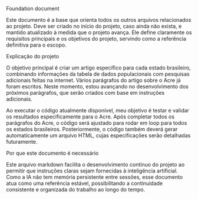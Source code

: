 Foundation document

Este documento é a base que orienta todos os outros arquivos relacionados ao projeto. Deve ser criado no início do projeto, caso ainda não exista, e mantido atualizado à medida que o projeto avança. Ele define claramente os requisitos principais e os objetivos do projeto, servindo como a referência definitiva para o escopo.

Explicação do projeto

O objetivo principal é criar um artigo específico para cada estado brasileiro, combinando informações da tabela de dados populacionais com pesquisas adicionais feitas na internet. Vários parágrafos do artigo sobre o Acre já foram escritos. Neste momento, estou avançando no desenvolvimento dos próximos parágrafos, que serão criados com base em instruções adicionais.

Ao executar o código atualmente disponível, meu objetivo é testar e validar os resultados especificamente para o Acre. Após completar todos os parágrafos do Acre, o código será ajustado para rodar em loop para todos os estados brasileiros. Posteriormente, o código também deverá gerar automaticamente um arquivo HTML, cujas especificações serão detalhadas futuramente.

Por que este documento é necessário

Este arquivo markdown facilita o desenvolvimento contínuo do projeto ao permitir que instruções claras sejam fornecidas à inteligência artificial. Como a IA não tem memória persistente entre sessões, esse documento atua como uma referência estável, possibilitando a continuidade consistente e organizada do trabalho ao longo do tempo.